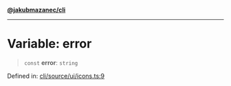 [**@jakubmazanec/cli**](../../../../README.md)

---

# Variable: error

> `const` **error**: `string`

Defined in:
[cli/source/ui/icons.ts:9](https://github.com/jakubmazanec/tools/blob/d956cf350ae3e6bad1df754a19dfbabb088c1451/packages/cli/source/ui/icons.ts#L9)
